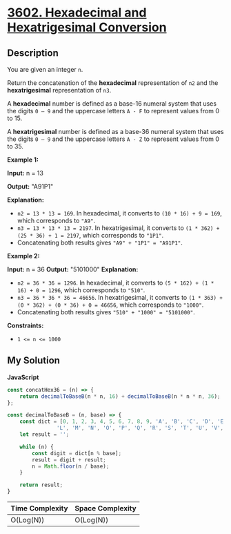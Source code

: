 # [3602. Hexadecimal and Hexatrigesimal Conversion](https://leetcode.com/problems/hexadecimal-and-hexatrigesimal-conversion)

## Description

You are given an integer `n`.

Return the concatenation of the **hexadecimal** representation of `n2` and the **hexatrigesimal** representation of `n3`.

A **hexadecimal** number is defined as a base-16 numeral system that uses the digits `0 – 9` and the uppercase letters `A - F` to represent values from 0 to 15.

A **hexatrigesimal** number is defined as a base-36 numeral system that uses the digits `0 – 9` and the uppercase letters `A - Z` to represent values from 0 to 35.

**Example 1:**

**Input:** n = 13

**Output:** "A91P1"

**Explanation:**

- `n2 = 13 * 13 = 169`. In hexadecimal, it converts to `(10 * 16) + 9 = 169`, which corresponds to `"A9"`.
- `n3 = 13 * 13 * 13 = 2197`. In hexatrigesimal, it converts to `(1 * 362) + (25 * 36) + 1 = 2197`, which corresponds to `"1P1"`.
- Concatenating both results gives `"A9" + "1P1" = "A91P1"`.

**Example 2:**

**Input:** n = 36
**Output:** "5101000"
**Explanation:**

- `n2 = 36 * 36 = 1296`. In hexadecimal, it converts to `(5 * 162) + (1 * 16) + 0 = 1296`, which corresponds to `"510"`.
- `n3 = 36 * 36 * 36 = 46656`. In hexatrigesimal, it converts to `(1 * 363) + (0 * 362) + (0 * 36) + 0 = 46656`, which corresponds to `"1000"`.
- Concatenating both results gives `"510" + "1000" = "5101000"`.

**Constraints:**

- `1 <= n <= 1000`

## My Solution

**JavaScript**

```js
const concatHex36 = (n) => {
    return decimalToBaseB(n * n, 16) + decimalToBaseB(n * n * n, 36);
};

const decimalToBaseB = (n, base) => {
    const dict = [0, 1, 2, 3, 4, 5, 6, 7, 8, 9, 'A', 'B', 'C', 'D', 'E', 'F', 'G', 'H', 'I', 'J', 'K', 
                'L', 'M', 'N', 'O', 'P', 'Q', 'R', 'S', 'T', 'U', 'V', 'W', 'X', 'Y', 'Z'];
    let result = '';

    while (n) {
        const digit = dict[n % base];
        result = digit + result;
        n = Math.floor(n / base);
    }

    return result;
}
```

| Time Complexity | Space Complexity |
| --------------- | ---------------- |
| O(Log(N))       | O(Log(N))        |
